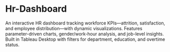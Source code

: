 # Hr-Dashboard
An interactive HR dashboard tracking workforce KPIs—attrition, satisfaction, and employee distribution—with dynamic visualizations. Features parameter-driven charts, gender/work-hour analysis, and job-level insights. Built in Tableau Desktop with filters for department, education, and overtime status.

